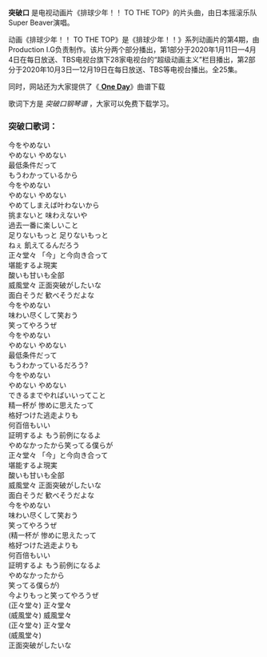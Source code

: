 

**突破口** 是电视动画片《排球少年！！ TO THE TOP》的片头曲，由日本摇滚乐队Super Beaver演唱。

动画《排球少年！！ TO THE TOP》是《排球少年！！》系列动画片的第4期，由Production
I.G负责制作。该片分两个部分播出，第1部分于2020年1月11日—4月4日在每日放送、TBS电视台旗下28家电视台的“超级动画主义”栏目播出，第2部分于2020年10月3日—12月19日在每日放送、TBS等电视台播出。全25集。

同时，网站还为大家提供了《[ **One Day**](Music-12426-One-Day-排球少年TO-THE-TOP片尾曲.html "One
Day")》曲谱下载

歌词下方是 _突破口钢琴谱_ ，大家可以免费下载学习。

### 突破口歌词：

今をやめない  
やめない やめない  
最低条件だって  
もうわかっているから  
今をやめない  
やめない やめない  
やめてしまえば叶わないから  
挑まないと 味わえないや  
過去一番に楽しいこと  
足りないもっと 足りないもっと  
ねぇ 飢えてるんだろう  
正々堂々 「今」と今向き合って  
堪能するよ現実  
酸いも甘いも全部  
威風堂々 正面突破がしたいな  
面白そうだ 歓べそうだよな  
今をやめない  
味わい尽くして笑おう  
笑ってやろうぜ  
今をやめない  
やめない やめない  
最低条件だって  
もうわかっているだろう?  
今をやめない  
やめない やめない  
できるまでやればいいってこと  
精一杯が 惨めに思えたって  
格好つけた逃走よりも  
何百倍もいい  
証明するよ もう前例になるよ  
やめなかったから笑ってる僕らが  
正々堂々 「今」と今向き合って  
堪能するよ現実  
酸いも甘いも全部  
威風堂々 正面突破がしたいな  
面白そうだ 歓べそうだよな  
今をやめない  
味わい尽くして笑おう  
笑ってやろうぜ  
(精一杯が 惨めに思えたって  
格好つけた逃走よりも  
何百倍もいい  
証明するよ もう前例になるよ  
やめなかったから  
笑ってる僕らが)  
今よりもっと笑ってやろうぜ  
(正々堂々) 正々堂々  
(威風堂々) 威風堂々  
(正々堂々) 正々堂々  
(威風堂々)  
正面突破がしたいな

